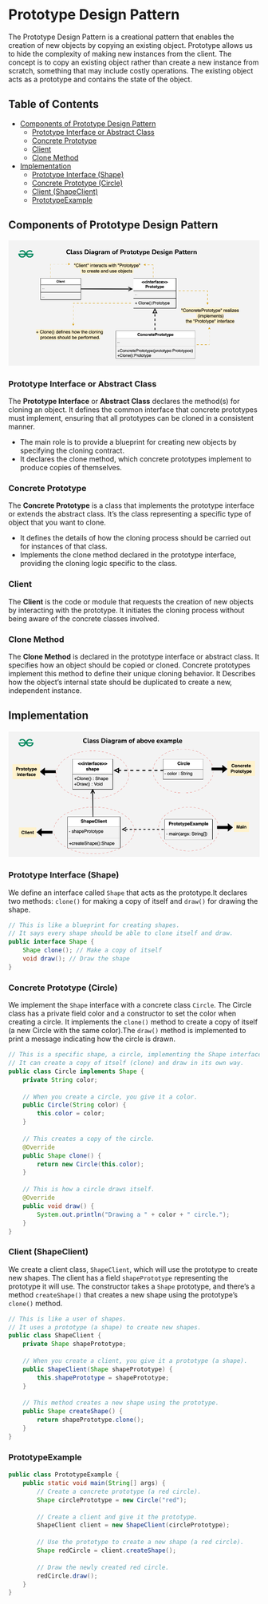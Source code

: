 # Prototype Design Pattern

The Prototype Design Pattern is a creational pattern that enables the creation of new objects by copying an existing object. Prototype allows us to hide the complexity of making new instances from the client. The concept is to copy an existing object rather than create a new instance from scratch, something that may include costly operations. The existing object acts as a prototype and contains the state of the object.

## Table of Contents

-   [Components of Prototype Design Pattern](#components-of-prototype-design-pattern)
    -   [Prototype Interface or Abstract Class](#prototype-interface-or-abstract-class)
    -   [Concrete Prototype](#concrete-prototype)
    -   [Client](#client)
    -   [Clone Method](#clone-method)
-   [Implementation](#implementation)
    -   [Prototype Interface (Shape)](#prototype-interface-shape)
    -   [Concrete Prototype (Circle)](#concrete-prototype-circle)
    -   [Client (ShapeClient)](#client-shapeclient)
    -   [PrototypeExample](#prototypeexample)

## Components of Prototype Design Pattern

![alt text](uml.png)

### Prototype Interface or Abstract Class

The **Prototype Interface** or **Abstract Class** declares the method(s) for cloning an object. It defines the common interface that concrete prototypes must implement, ensuring that all prototypes can be cloned in a consistent manner.

-   The main role is to provide a blueprint for creating new objects by specifying the cloning contract.
-   It declares the clone method, which concrete prototypes implement to produce copies of themselves.

### Concrete Prototype

The **Concrete Prototype** is a class that implements the prototype interface or extends the abstract class. It’s the class representing a specific type of object that you want to clone.

-   It defines the details of how the cloning process should be carried out for instances of that class.
-   Implements the clone method declared in the prototype interface, providing the cloning logic specific to the class.

### Client

The **Client** is the code or module that requests the creation of new objects by interacting with the prototype. It initiates the cloning process without being aware of the concrete classes involved.

### Clone Method

The **Clone Method** is declared in the prototype interface or abstract class. It specifies how an object should be copied or cloned. Concrete prototypes implement this method to define their unique cloning behavior. It Describes how the object’s internal state should be duplicated to create a new, independent instance.

## Implementation

![alt text](implementation_image.png)

### Prototype Interface (Shape)

We define an interface called `Shape` that acts as the prototype.It declares two methods: `clone()` for making a copy of itself and `draw()` for drawing the shape.

```java
// This is like a blueprint for creating shapes.
// It says every shape should be able to clone itself and draw.
public interface Shape {
	Shape clone(); // Make a copy of itself
	void draw(); // Draw the shape
}
```

### Concrete Prototype (Circle)

We implement the `Shape` interface with a concrete class `Circle`. The Circle class has a private field color and a constructor to set the color when creating a circle. It implements the `clone()` method to create a copy of itself (a new Circle with the same color).The `draw()` method is implemented to print a message indicating how the circle is drawn.

```java
// This is a specific shape, a circle, implementing the Shape interface.
// It can create a copy of itself (clone) and draw in its own way.
public class Circle implements Shape {
	private String color;

	// When you create a circle, you give it a color.
	public Circle(String color) {
		this.color = color;
	}

	// This creates a copy of the circle.
	@Override
	public Shape clone() {
		return new Circle(this.color);
	}

	// This is how a circle draws itself.
	@Override
	public void draw() {
		System.out.println("Drawing a " + color + " circle.");
	}
}
```

### Client (ShapeClient)

We create a client class, `ShapeClient`, which will use the prototype to create new shapes. The client has a field `shapePrototype` representing the prototype it will use. The constructor takes a `Shape` prototype, and there’s a method `createShape()` that creates a new shape using the prototype’s `clone()` method.

```java
// This is like a user of shapes.
// It uses a prototype (a shape) to create new shapes.
public class ShapeClient {
	private Shape shapePrototype;

	// When you create a client, you give it a prototype (a shape).
	public ShapeClient(Shape shapePrototype) {
		this.shapePrototype = shapePrototype;
	}

	// This method creates a new shape using the prototype.
	public Shape createShape() {
		return shapePrototype.clone();
	}
}
```

### PrototypeExample

```java
public class PrototypeExample {
    public static void main(String[] args) {
        // Create a concrete prototype (a red circle).
        Shape circlePrototype = new Circle("red");

        // Create a client and give it the prototype.
        ShapeClient client = new ShapeClient(circlePrototype);

        // Use the prototype to create a new shape (a red circle).
        Shape redCircle = client.createShape();

        // Draw the newly created red circle.
        redCircle.draw();
    }
}
```
